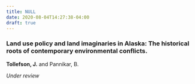 ```yaml
---
title: NULL
date: 2020-08-04T14:27:38-04:00
draft: true
---
```


### Land use policy and land imaginaries in Alaska: The historical roots of contemporary environmental conflicts.

**Tollefson, J.** and Pannikar, B.

_Under review_
